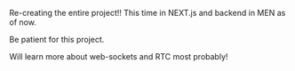 Re-creating the entire project!! This time in NEXT.js and backend in MEN as of now.

Be patient for this project.

Will learn more about web-sockets and RTC most probably!
